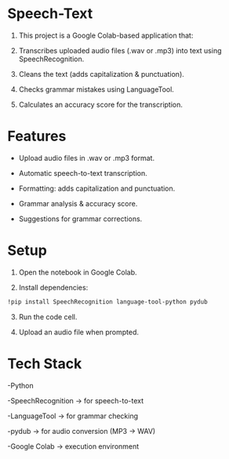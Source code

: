 # Speech-Text
1. This project is a Google Colab-based application that:

2. Transcribes uploaded audio files (.wav or .mp3) into text using SpeechRecognition.

3. Cleans the text (adds capitalization & punctuation).

4. Checks grammar mistakes using LanguageTool.

5. Calculates an accuracy score for the transcription.

# Features
- Upload audio files in .wav or .mp3 format.

- Automatic speech-to-text transcription.

- Formatting: adds capitalization and punctuation.

- Grammar analysis & accuracy score.

- Suggestions for grammar corrections.

# Setup 

1. Open the notebook in Google Colab.

2. Install dependencies:
```bash
!pip install SpeechRecognition language-tool-python pydub
```

3. Run the code cell.

4. Upload an audio file when prompted.

# Tech Stack

-Python

-SpeechRecognition → for speech-to-text

-LanguageTool → for grammar checking

-pydub → for audio conversion (MP3 → WAV)

-Google Colab → execution environment
